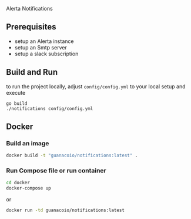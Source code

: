 Alerta Notifications

## Prerequisites
- setup an Alerta instance
- setup an Smtp server
- setup a slack subscription

## Build and Run
to run the project locally, adjust `config/config.yml` to your local setup and execute
```
go build
./notifications config/config.yml
```

## Docker

### Build an image
```bash
docker build -t "guanacoio/notifications:latest" .
```

### Run Compose file or run container
```bash
cd docker
docker-compose up
```
or
```bash
docker run -td guanacoio/notifications:latest
```


